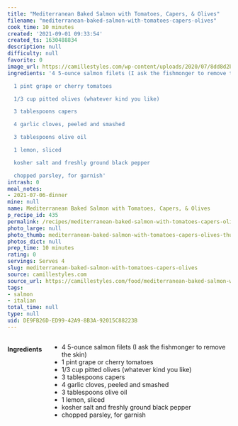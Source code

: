 ```yaml
---
title: "Mediterranean Baked Salmon with Tomatoes, Capers, & Olives"
filename: "mediterranean-baked-salmon-with-tomatoes-capers-olives"
cook_time: 10 minutes
created: '2021-09-01 09:33:54'
created_ts: 1630488834
description: null
difficulty: null
favorite: 0
image_url: https://camillestyles.com/wp-content/uploads/2020/07/8dd8d2bb-camille-styles-mediterranean-salmon-8184-e1594063665874-150x150.jpg
ingredients: '4 5-ounce salmon filets (I ask the fishmonger to remove the skin)

  1 pint grape or cherry tomatoes

  1/3 cup pitted olives (whatever kind you like)

  3 tablespoons capers

  4 garlic cloves, peeled and smashed

  3 tablespoons olive oil

  1 lemon, sliced

  kosher salt and freshly ground black pepper

  chopped parsley, for garnish'
intrash: 0
meal_notes:
- 2021-07-06-dinner
mine: null
name: Mediterranean Baked Salmon with Tomatoes, Capers, & Olives
p_recipe_id: 435
permalink: /recipes/mediterranean-baked-salmon-with-tomatoes-capers-olives
photo_large: null
photo_thumb: mediterranean-baked-salmon-with-tomatoes-capers-olives-thumb.jpg
photos_dict: null
prep_time: 10 minutes
rating: 0
servings: Serves 4
slug: mediterranean-baked-salmon-with-tomatoes-capers-olives
source: camillestyles.com
source_url: https://camillestyles.com/food/mediterranean-baked-salmon-with-tomatoes-olives-capers/
tags:
- salmon
- italian
total_time: null
type: null
uid: DE9FB26D-ED99-42A9-8B3A-92015C88223B
---
```

<div class="large-8 medium-7 columns" id="writeup">	</div><!-- #writeup -->
</div><!-- #row-one -->
<div class="row" id="row-two">	<div class="medium-4 small-5 columns" id="ingredients"><h4>Ingredients</h4><div class="box box-ingredients content"><ul>
<li>4 5-ounce salmon filets (I ask the fishmonger to remove the skin)</li>
<li>1 pint grape or cherry tomatoes</li>
<li>1/3 cup pitted olives (whatever kind you like)</li>
<li>3 tablespoons capers</li>
<li>4 garlic cloves, peeled and smashed</li>
<li>3 tablespoons olive oil</li>
<li>1 lemon, sliced</li>
<li>kosher salt and freshly ground black pepper</li>
<li>chopped parsley, for garnish</li>
</ul>
</div>	</div>	<div class="medium-6 small-7 columns" id="directions">	</div>